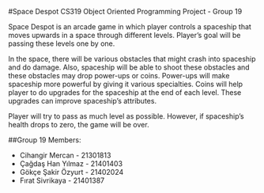 #Space Despot
CS319 Object Oriented Programming Project - Group 19

 Space Despot is an arcade game in which player controls a spaceship that moves upwards in a space through different levels. Player’s goal will be passing these levels one by one.

 In the space, there will be various obstacles that might crash into spaceship and do damage. Also, spaceship will be able to shoot these obstacles and these obstacles may drop power-ups or coins. Power-ups will make spaceship more powerful by giving it various specialties. Coins will help player to do upgrades for the spaceship at the end of each level. These upgrades can improve spaceship’s attributes.
 
 Player will try to pass as much level as possible. However, if spaceship’s health drops to zero, the game will be over.

##Group 19 Members:
  * Cihangir Mercan - 21301813
  * Çağdaş Han Yılmaz - 21401403
  * Gökçe Şakir Özyurt - 21402024
  * Fırat Sivrikaya - 21401387
